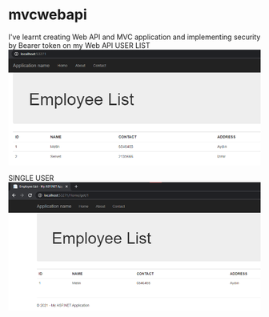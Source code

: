 # mvcwebapi
I've learnt creating Web API and MVC application and implementing security by Bearer token on my Web API
USER LIST
![screenshot1](https://github.com/iammetintekin/mvcwebapi/blob/main/WebApiLayer/MvcPresentationLayer/Content/allget.png?raw=true)

SINGLE USER
![screenshot1](https://github.com/iammetintekin/mvcwebapi/blob/main/WebApiLayer/MvcPresentationLayer/Content/singleGet.png?raw=true)

